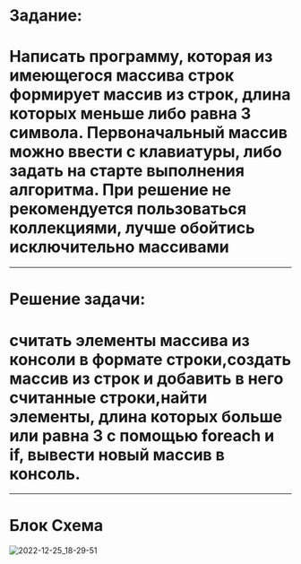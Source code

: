 # Задание:
# Написать программу, которая из имеющегося массива строк формирует массив из строк, длина которых меньше либо равна 3 символа. Первоначальный массив можно ввести с клавиатуры, либо задать на старте выполнения алгоритма. При решение не рекомендуется пользоваться коллекциями, лучше обойтись исключительно массивами
---
# Решение задачи:

# считать элементы массива из консоли в формате строки,создать массив из строк и добавить в него считанные строки,найти элементы, длина которых больше или равна 3 с помощью foreach и if, вывести новый массив в консоль.
---
# Блок Схема

![2022-12-25_18-29-51](https://user-images.githubusercontent.com/116369902/209473996-f821963d-21aa-40e9-b6e6-23b3eee0dd3c.png)
